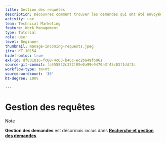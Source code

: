 ```yaml
---
title: Gestion des requêtes
description: Découvrez comment trouver les demandes qui ont été envoyées via les tableaux de bord, l’[!UICONTROL Accueil], la zone [!UICONTROL Demandes] ou la page [!UICONTROL Équipes] dans  [!DNL  Workfront].
activity: use
team: Technical Marketing
feature: Work Management
type: Tutorial
role: User
level: Beginner
thumbnail: manage-incoming-requests.jpeg
jira: KT-10154
hidefromtoc: true
exl-id: df831816-fc60-4c63-b46c-ec2ba49fb061
source-git-commit: fa555822c372f09e0a99e9470a3f45c03f1ddf3c
workflow-type: tm+mt
source-wordcount: '35'
ht-degree: 100%

---
```


# Gestion des requêtes

>[!NOTE]
>
>**Gestion des demandes** est désormais inclus dans **[Recherche et gestion des demandes](https://experienceleague.adobe.com/docs/workfront-learn/tutorials-workfront/manage-work/issues-requests/find-requests.html)**.

